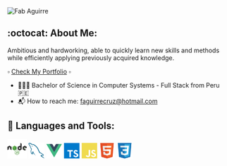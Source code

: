 <img width="1834" alt="Fab Aguirre" src="https://github.com/fabaguirre/fabaguirre/assets/59670321/4125ba0a-9979-49fe-8451-ae9811f2fad4">


## :octocat: About Me:
Ambitious and hardworking, able to quickly learn new skills and methods while efficiently applying previously acquired knowledge.

:white_small_square: [Check My Portfolio](https://fabos.dev/) :white_small_square:

- 👨🏻‍💻 Bachelor of Science in Computer Systems - Full Stack from Peru 🇵🇪
- :mailbox_with_mail: How to reach me: faguirrecruz@hotmail.com

## 🔘 Languages and Tools:
<div>
  <img src="https://github.com/devicons/devicon/blob/master/icons/nodejs/nodejs-original-wordmark.svg" title="NodeJS" alt="NodeJS" width="44" height="44"/>
  <img src="https://github.com/devicons/devicon/blob/master/icons/mysql/mysql-original.svg" title="MySQL" alt="MySQL" width="36" height="36"/>
  <img src="https://github.com/devicons/devicon/blob/master/icons/vuejs/vuejs-original.svg" title="Vue" alt="Vue" width="36" height="36"/>
  <img src="https://github.com/devicons/devicon/blob/master/icons/typescript/typescript-original.svg" title="Typescript" alt="Typescript" width="36" height="36"/>
  <img src="https://github.com/devicons/devicon/blob/master/icons/javascript/javascript-plain.svg" title="Javascript" alt="Javascript" width="36" height="36"/>
  <img src="https://github.com/devicons/devicon/blob/master/icons/html5/html5-original.svg" title="HTML5" alt="HTML5" width="36" height="36"/>
  <img src="https://github.com/devicons/devicon/blob/master/icons/css3/css3-original.svg" title="CSS3" alt="CSS3" width="36" height="36"/>
</div>
